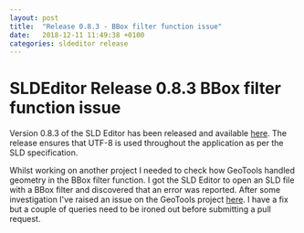 ```yaml
---
layout: post
title:  "Release 0.8.3 - BBox filter function issue"
date:   2018-12-11 11:49:38 +0100
categories: sldeditor release
---
```


SLDEditor Release 0.8.3 BBox filter function issue
==================================================

Version 0.8.3 of the SLD Editor has been released and available [here][sldeditor-release].  The release ensures that UTF-8 is used throughout the application as per the SLD specification.

Whilst working on another project I needed to check how GeoTools handled geometry in the BBox filter function.  I got the SLD Editor to open an SLD file with a BBox filter and discovered that an error was reported.  After some investigation I've raised an issue on the GeoTools project [here][geotools-ticket].  I have a fix but a couple of queries need to be ironed out before submitting a pull request.

[sldeditor-release]: https://github.com/robward-scisys/sldeditor/releases/tag/0.8.3
[geotools-ticket]: https://osgeo-org.atlassian.net/browse/GEOT-6201

